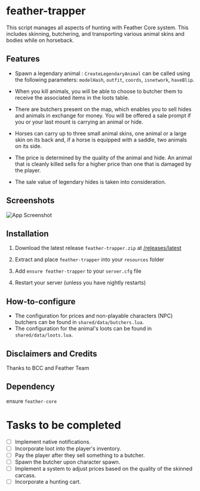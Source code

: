 # feather-trapper
This script manages all aspects of hunting with Feather Core system. This includes skinning, butchering, and transporting various animal skins and bodies while on horseback.

## Features
- Spawn a legendary animal : ``CreateLegendaryAnimal`` can be called using the following parameters: ``modelHash``, ``outfit``, ``coords``, ``isnetwork``, ``haveBlip``.
   
- When you kill animals, you will be able to choose to butcher them to receive the associated items in the loots table.

- There are butchers present on the map, which enables you to sell hides and animals in exchange for money. You will be offered a sale prompt if you or your last mount is carrying an animal or hide.

- Horses can carry up to three small animal skins, one animal or a large skin on its back and, if a horse is equipped with a saddle, two animals on its side.

- The price is determined by the quality of the animal and hide. An animal that is cleanly killed sells for a higher price than one that is damaged by the player.

- The sale value of legendary hides is taken into consideration.

## Screenshots

![App Screenshot](https://i.ibb.co/30RnbMd/Capture-d-cran-2023-08-14-033703.png)

## Installation
1. Download the latest release `feather-trapper.zip` at [/releases/latest](https://github.com/FeatherFramework/feather-trapper/releases/latest)
2. Extract and place `feather-trapper` into your `resources` folder
3. Add `ensure feather-trapper` to your `server.cfg` file

4. Restart your server (unless you have nightly restarts)

## How-to-configure

- The configuration for prices and non-playable characters (NPC) butchers can be found in `shared/data/butchers.lua`.
- The configuration for the animal's loots can be found in `shared/data/loots.lua`.

## Disclaimers and Credits
Thanks to BCC and Feather Team

## Dependency
ensure `feather-core`

# Tasks to be completed
- [ ] Implement native notifications.
- [ ] Incorporate loot into the player's inventory.
- [ ] Pay the player after they sell something to a butcher.
- [ ] Spawn the butcher upon character spawn.
- [ ] Implement a system to adjust prices based on the quality of the skinned carcass.
- [ ] Incorporate a hunting cart.
